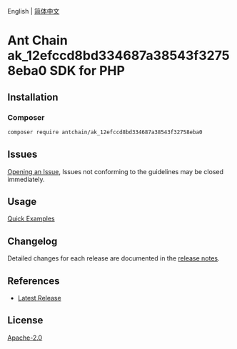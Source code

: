 English | [简体中文](README-CN.md)

# Ant Chain ak_12efccd8bd334687a38543f32758eba0 SDK for PHP

## Installation

### Composer

```bash
composer require antchain/ak_12efccd8bd334687a38543f32758eba0
```

## Issues

[Opening an Issue](https://github.com/alipay/antchain-openapi-prod-sdk/issues/new), Issues not conforming to the guidelines may be closed immediately.

## Usage

[Quick Examples](https://github.com/alipay/antchain-openapi-prod-sdk/blob/master/docs/0-Examples-EN.md#quick-examples)

## Changelog

Detailed changes for each release are documented in the [release notes](./ChangeLog.txt).

## References

* [Latest Release](https://github.com/antchain-openapi-sdk-php)

## License

[Apache-2.0](http://www.apache.org/licenses/LICENSE-2.0)
